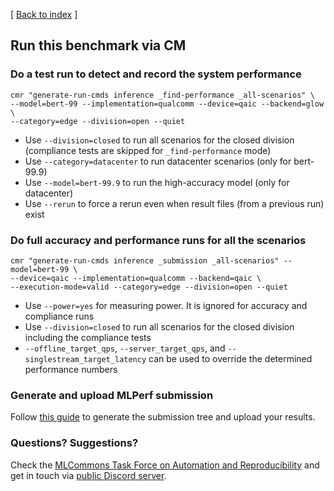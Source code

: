 [ [Back to index](README.md) ]


## Run this benchmark via CM

### Do a test run to detect and record the system performance

```
cmr "generate-run-cmds inference _find-performance _all-scenarios" \
--model=bert-99 --implementation=qualcomm --device=qaic --backend=glow \
--category=edge --division=open --quiet
```
* Use `--division=closed` to run all scenarios for the closed division (compliance tests are skipped for `_find-performance` mode)
* Use `--category=datacenter` to run datacenter scenarios (only for bert-99.9)
* Use `--model=bert-99.9` to run the high-accuracy model (only for datacenter)
* Use `--rerun` to force a rerun even when result files (from a previous run) exist

### Do full accuracy and performance runs for all the scenarios

```
cmr "generate-run-cmds inference _submission _all-scenarios" --model=bert-99 \
--device=qaic --implementation=qualcomm --backend=qaic \
--execution-mode=valid --category=edge --division=open --quiet
```

* Use `--power=yes` for measuring power. It is ignored for accuracy and compliance runs
* Use `--division=closed` to run all scenarios for the closed division including the compliance tests
* `--offline_target_qps`, `--server_target_qps`, and `--singlestream_target_latency` can be used to override the determined performance numbers

### Generate and upload MLPerf submission

Follow [this guide](../Submission.md) to generate the submission tree and upload your results.

### Questions? Suggestions?

Check the [MLCommons Task Force on Automation and Reproducibility](../../../taskforce.md) 
and get in touch via [public Discord server](https://discord.gg/JjWNWXKxwT).

